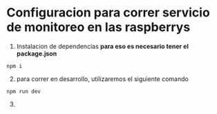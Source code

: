 # Configuracion para correr servicio de monitoreo en las raspberrys



1. Instalacion de dependencias __para eso es necesario tener el package.json__ 

```
npm i
```

2. para correr en desarrollo, utilizaremos el siguiente comando

```
npm run dev
```

3. 